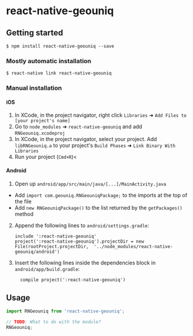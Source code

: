 
# react-native-geouniq

## Getting started

`$ npm install react-native-geouniq --save`

### Mostly automatic installation

`$ react-native link react-native-geouniq`

### Manual installation


#### iOS

1. In XCode, in the project navigator, right click `Libraries` ➜ `Add Files to [your project's name]`
2. Go to `node_modules` ➜ `react-native-geouniq` and add `RNGeouniq.xcodeproj`
3. In XCode, in the project navigator, select your project. Add `libRNGeouniq.a` to your project's `Build Phases` ➜ `Link Binary With Libraries`
4. Run your project (`Cmd+R`)<

#### Android

1. Open up `android/app/src/main/java/[...]/MainActivity.java`
  - Add `import com.geouniq.RNGeouniqPackage;` to the imports at the top of the file
  - Add `new RNGeouniqPackage()` to the list returned by the `getPackages()` method
2. Append the following lines to `android/settings.gradle`:
  	```
  	include ':react-native-geouniq'
  	project(':react-native-geouniq').projectDir = new File(rootProject.projectDir, 	'../node_modules/react-native-geouniq/android')
  	```
3. Insert the following lines inside the dependencies block in `android/app/build.gradle`:
  	```
      compile project(':react-native-geouniq')
  	```


## Usage
```javascript
import RNGeouniq from 'react-native-geouniq';

// TODO: What to do with the module?
RNGeouniq;
```
  